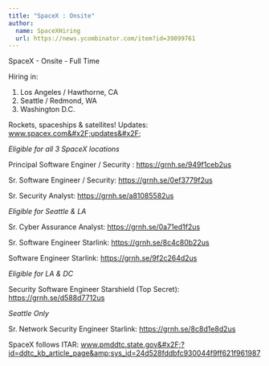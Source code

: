 ```yaml
---
title: "SpaceX : Onsite"
author:
  name: SpaceXHiring
  url: https://news.ycombinator.com/item?id=39899761
---
```

SpaceX - Onsite - Full Time

Hiring in:
1. Los Angeles &#x2F; Hawthorne, CA
2. Seattle &#x2F; Redmond, WA
3. Washington D.C.

Rockets, spaceships &amp; satellites! Updates: www.spacex.com&#x2F;updates&#x2F;

<i>Eligible for all 3 SpaceX locations</i>

Principal Software Enginer &#x2F; Security : <a href="https:&#x2F;&#x2F;grnh.se&#x2F;949f1ceb2us" rel="nofollow">https:&#x2F;&#x2F;grnh.se&#x2F;949f1ceb2us</a>

Sr. Software Engineer &#x2F; Security: <a href="https:&#x2F;&#x2F;grnh.se&#x2F;0ef3779f2us" rel="nofollow">https:&#x2F;&#x2F;grnh.se&#x2F;0ef3779f2us</a>

Sr. Security Analyst: <a href="https:&#x2F;&#x2F;grnh.se&#x2F;a81085582us" rel="nofollow">https:&#x2F;&#x2F;grnh.se&#x2F;a81085582us</a>

<i>Eligible for Seattle &amp; LA</i>

Sr. Cyber Assurance Analyst: <a href="https:&#x2F;&#x2F;grnh.se&#x2F;0a71ed1f2us" rel="nofollow">https:&#x2F;&#x2F;grnh.se&#x2F;0a71ed1f2us</a>

Sr. Software Engineer Starlink: <a href="https:&#x2F;&#x2F;grnh.se&#x2F;8c4c80b22us" rel="nofollow">https:&#x2F;&#x2F;grnh.se&#x2F;8c4c80b22us</a>

Software Engineer Starlink: <a href="https:&#x2F;&#x2F;grnh.se&#x2F;9f2c264d2us" rel="nofollow">https:&#x2F;&#x2F;grnh.se&#x2F;9f2c264d2us</a>

<i>Eligible for LA &amp; DC</i>

Security Software Engineer Starshield (Top Secret): <a href="https:&#x2F;&#x2F;grnh.se&#x2F;d588d7712us" rel="nofollow">https:&#x2F;&#x2F;grnh.se&#x2F;d588d7712us</a>

<i>Seattle Only</i>

Sr. Network Security Engineer Starlink: <a href="https:&#x2F;&#x2F;grnh.se&#x2F;8c8d1e8d2us" rel="nofollow">https:&#x2F;&#x2F;grnh.se&#x2F;8c8d1e8d2us</a>

SpaceX follows ITAR: www.pmddtc.state.gov&#x2F;?id=ddtc_kb_article_page&amp;sys_id=24d528fddbfc930044f9ff621f961987
